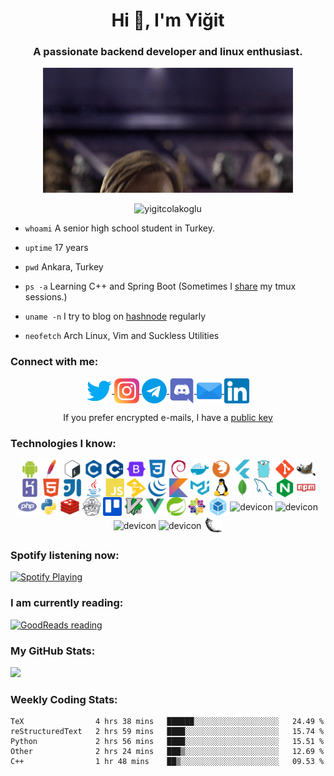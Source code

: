 <h1 align="center">Hi 👋, I'm Yiğit</h1>

<h3 align="center">A passionate backend developer and linux enthusiast.</h3>

<p align="center"><img src="imgs/hello_there.gif"></p>

<p align="center"> <img src="https://komarev.com/ghpvc/?username=yigitcolakoglu&label=Profile%20views&color=0e75b6&style=flat" alt="yigitcolakoglu" /> </p>

- `whoami`  A senior high school student in Turkey.

- `uptime`  17 years

- `pwd` Ankara, Turkey 

- `ps -a`   Learning C++ and Spring Boot (Sometimes I [share](https://tmate.io/t/Fr1nge/sharedProgramming) my tmux sessions.)

- `uname -n`   I try to blog on [hashnode](https://blog.yigitcolakoglu.com) regularly

- `neofetch`   Arch Linux, Vim and Suckless Utilities

<h3 align="left">Connect with me:</h3>
<p align="center">
	<a href="https://twitter.com/theFr1nge" target="blank">
		<img align="center" src="imgs/contact/twitter.svg" alt="twitter" height="40" width="40" />
	</a>
	<a href="https://www.instagram.com/yigit_colakoglu/" target="blank">
		<img align="center" src="imgs/contact/instagram.svg" alt="instagram" height="40" width="40" />
	</a>
	<a href="https://t.me/thefr1nge" target="blank">
		<img align="center" src="imgs/contact/telegram.svg" alt="telegram" height="40" width="40" />
	</a>
	<a href="https://discordapp.com/users/440823026523832322" target="blank">
		<img align="center" src="imgs/contact/discord.svg" alt="discord" height="40" width="40" />
	</a>
	<a href="mailto:yigitcolakoglu@hotmail.com" target="blank">
		<img align="center" src="imgs/contact/email.svg" alt="email" height="40" width="40" />
	</a>
	<a href="https://www.linkedin.com/in/yigitcolakoglu/" target="blank">
		<img align="center" src="imgs/contact/linkedin.svg" alt="linkedin" height="40" width="40" />
	</a>
</p>
<p align="center">
If you prefer encrypted e-mails, I have a <a href="https://keys.openpgp.org/search?q=9D26FDA9E051205C4DC8422611D306C40EAEC301">public key</a>
</p>

<h3 align="left">Technologies I know:</h3>
<p align="center">
		<img align="center" src="https://raw.githubusercontent.com/devicons/devicon/master/icons/android/android-plain.svg" alt="devicon" height="30" width="30" />
		<img align="center" src="https://raw.githubusercontent.com/devicons/devicon/master/icons/apache/apache-original.svg" alt="devicon" height="30" width="30" />
		<img align="center" src="https://raw.githubusercontent.com/devicons/devicon/master/icons/bash/bash-original.svg" alt="devicon" height="30" width="30" />
		<img align="center" src="https://raw.githubusercontent.com/devicons/devicon/master/icons/c/c-plain.svg" alt="devicon" height="30" width="30" />
		<img align="center" src="https://raw.githubusercontent.com/devicons/devicon/master/icons/cplusplus/cplusplus-plain.svg" alt="devicon" height="30" width="30" />
		<img align="center" src="https://raw.githubusercontent.com/devicons/devicon/master/icons/bootstrap/bootstrap-plain.svg" alt="devicon" height="30" width="30" />
		<img align="center" src="https://raw.githubusercontent.com/devicons/devicon/master/icons/css3/css3-plain.svg" alt="devicon" height="30" width="30" />
		<img align="center" src="https://raw.githubusercontent.com/devicons/devicon/master/icons/debian/debian-plain.svg" alt="devicon" height="30" width="30" />
		<img align="center" src="https://raw.githubusercontent.com/devicons/devicon/master/icons/docker/docker-plain.svg" alt="devicon" height="30" width="30" />
		<img align="center" src="https://raw.githubusercontent.com/devicons/devicon/master/icons/firefox/firefox-plain.svg" alt="devicon" height="30" width="30" />
		<img align="center" src="https://raw.githubusercontent.com/devicons/devicon/master/icons/flutter/flutter-plain.svg" alt="devicon" height="30" width="30" />
		<img align="center" src="https://raw.githubusercontent.com/devicons/devicon/master/icons/go/go-original.svg" alt="devicon" height="30" width="30" />
		<img align="center" src="https://raw.githubusercontent.com/devicons/devicon/master/icons/git/git-plain.svg" alt="devicon" height="30" width="30" />
		<img align="center" src="https://raw.githubusercontent.com/devicons/devicon/master/icons/gimp/gimp-original.svg" alt="devicon" height="30" width="30" />
		<img align="center" src="https://raw.githubusercontent.com/devicons/devicon/master/icons/heroku/heroku-plain.svg" alt="devicon" height="30" width="30" />
		<img align="center" src="https://raw.githubusercontent.com/devicons/devicon/master/icons/html5/html5-plain.svg" alt="devicon" height="30" width="30" />
		<img align="center" src="https://raw.githubusercontent.com/devicons/devicon/master/icons/intellij/intellij-plain.svg" alt="devicon" height="30" width="30" />
		<img align="center" src="https://raw.githubusercontent.com/devicons/devicon/master/icons/java/java-original.svg" alt="devicon" height="30" width="30" />
		<img align="center" src="https://raw.githubusercontent.com/devicons/devicon/master/icons/javascript/javascript-plain.svg" alt="devicon" height="30" width="30" />
		<img align="center" src="https://raw.githubusercontent.com/devicons/devicon/master/icons/jetbrains/jetbrains-plain.svg" alt="devicon" height="30" width="30" />
		<img align="center" src="https://raw.githubusercontent.com/devicons/devicon/master/icons/jquery/jquery-plain.svg" alt="devicon" height="30" width="30" />
		<img align="center" src="https://raw.githubusercontent.com/devicons/devicon/master/icons/kotlin/kotlin-original.svg" alt="devicon" height="30" width="30" />
		<img align="center" src="https://raw.githubusercontent.com/devicons/devicon/master/icons/materialui/materialui-plain.svg" alt="devicon" height="30" width="30" />
		<img align="center" src="https://raw.githubusercontent.com/devicons/devicon/master/icons/linux/linux-original.svg" alt="devicon" height="30" width="30" />
		<img align="center" src="https://raw.githubusercontent.com/devicons/devicon/master/icons/mongodb/mongodb-original.svg" alt="devicon" height="30" width="30" />
		<img align="center" src="https://raw.githubusercontent.com/devicons/devicon/master/icons/mysql/mysql-original.svg" alt="devicon" height="30" width="30" />
		<img align="center" src="https://raw.githubusercontent.com/devicons/devicon/master/icons/nginx/nginx-original.svg" alt="devicon" height="30" width="30" />
		<img align="center" src="https://raw.githubusercontent.com/devicons/devicon/master/icons/npm/npm-original-wordmark.svg" alt="devicon" height="30" width="30" />
		<img align="center" src="https://raw.githubusercontent.com/devicons/devicon/master/icons/php/php-plain.svg" alt="devicon" height="30" width="30" />
		<img align="center" src="https://raw.githubusercontent.com/devicons/devicon/master/icons/python/python-original.svg" alt="devicon" height="30" width="30" />
		<img align="center" src="https://raw.githubusercontent.com/devicons/devicon/master/icons/redis/redis-original.svg" alt="devicon" height="30" width="30" />
		<img align="center" src="https://raw.githubusercontent.com/devicons/devicon/master/icons/travis/travis-plain.svg" alt="devicon" height="30" width="30" />
		<img align="center" src="https://raw.githubusercontent.com/devicons/devicon/master/icons/trello/trello-plain.svg" alt="devicon" height="30" width="30" />
		<img align="center" src="https://raw.githubusercontent.com/devicons/devicon/master/icons/vim/vim-original.svg" alt="devicon" height="30" width="30" />
		<img align="center" src="https://raw.githubusercontent.com/devicons/devicon/master/icons/vuejs/vuejs-original.svg" alt="devicon" height="30" width="30" />
		<img align="center" src="imgs/spring.svg" alt="devicon" height="30" width="30" />
		<img align="center" src="imgs/centos.svg" alt="devicon" height="30" width="30" />
		<img align="center" src="https://raw.githubusercontent.com/devicons/devicon/master/icons/webpack/webpack-original.svg" alt="devicon" height="30" width="30" />
		<img align="center" src="https://upload.wikimedia.org/wikipedia/commons/a/a5/Archlinux-icon-crystal-64.svg" alt="devicon" height="30" width="30" />
		<img align="center" src="https://upload.wikimedia.org/wikipedia/commons/1/1a/Suckless_logo.svg" alt="devicon" height="30" width="30" />
		<img align="center" src="https://upload.wikimedia.org/wikipedia/commons/4/48/Markdown-mark.svg" alt="devicon" height="30" width="30" />
		<img align="center" src="https://upload.wikimedia.org/wikipedia/commons/thumb/9/92/LaTeX_logo.svg/800px-LaTeX_logo.svg.png" alt="devicon" height="30" width="60" />
		<img align="center" src="https://raw.githubusercontent.com/devicons/devicon/master/icons/flask/flask-original.svg" alt="devicon" height="30" width="30" />
</p>


<h3 align="left">Spotify listening now:</h3>
<a href="https://open.spotify.com/user/ygtclk1"><img src="https://spotify-readme-beta.vercel.app/api/spotify-playing" alt="Spotify Playing" width="350" /></a>

<h3 align="left">I am currently reading:</h3>
<a href="https://www.goodreads.com/user/show/56868698-yi-it-olako-lu"><img src="https://goodreads-readme.vercel.app/api/book" alt="GoodReads reading" width="350" /></a>

<h3 align="left">My GitHub Stats:</h3>
<img  src="https://github-readme-stats.vercel.app/api?username=theFr1nge&show_icons=true&theme=tokyonight&icon_color=6392DF">

<h3 align="left">Weekly Coding Stats:</h3>

<!--START_SECTION:waka-->
```text
TeX                4 hrs 38 mins   ██████░░░░░░░░░░░░░░░░░░░   24.49 % 
reStructuredText   2 hrs 59 mins   ████░░░░░░░░░░░░░░░░░░░░░   15.74 % 
Python             2 hrs 56 mins   ████░░░░░░░░░░░░░░░░░░░░░   15.51 % 
Other              2 hrs 24 mins   ███▒░░░░░░░░░░░░░░░░░░░░░   12.69 % 
C++                1 hr 48 mins    ██▒░░░░░░░░░░░░░░░░░░░░░░   09.53 % 
```
<!--END_SECTION:waka-->
